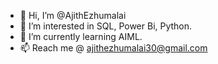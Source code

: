 - 👋 Hi, I’m @AjithEzhumalai
- 👀 I’m interested in SQL, Power Bi, Python.
- 🌱 I’m currently learning AIML.
- 📫 Reach me @ ajithezhumalai30@gmail.com  

<!---
AjithEzhumalai/AjithEzhumalai is a ✨ special ✨ repository because its `README.md` (this file) appears on your GitHub profile.
You can click the Preview link to take a look at your changes.
--->
